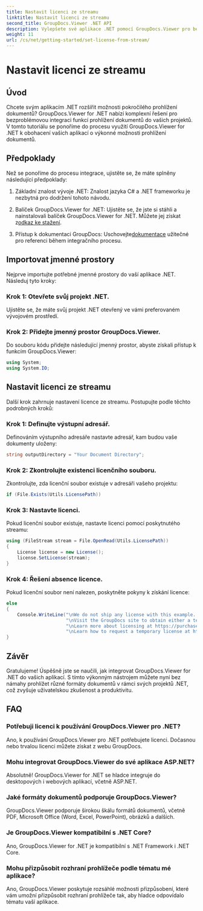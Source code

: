 ```yaml
---
title: Nastavit licenci ze streamu
linktitle: Nastavit licenci ze streamu
second_title: GroupDocs.Viewer .NET API
description: Vylepšete své aplikace .NET pomocí GroupDocs.Viewer pro bezproblémové prohlížení dokumentů. Postupujte podle našeho podrobného průvodce a bez námahy integrujte výkonné funkce pro prohlížení dokumentů.
weight: 11
url: /cs/net/getting-started/set-license-from-stream/
---
```


# Nastavit licenci ze streamu

## Úvod
Chcete svým aplikacím .NET rozšířit možnosti pokročilého prohlížení dokumentů? GroupDocs.Viewer for .NET nabízí komplexní řešení pro bezproblémovou integraci funkcí prohlížení dokumentů do vašich projektů. V tomto tutoriálu se ponoříme do procesu využití GroupDocs.Viewer for .NET k obohacení vašich aplikací o výkonné možnosti prohlížení dokumentů. 
## Předpoklady
Než se ponoříme do procesu integrace, ujistěte se, že máte splněny následující předpoklady:
1. Základní znalost vývoje .NET: Znalost jazyka C# a .NET frameworku je nezbytná pro dodržení tohoto návodu.
   
2.  Balíček GroupDocs.Viewer for .NET: Ujistěte se, že jste si stáhli a nainstalovali balíček GroupDocs.Viewer for .NET. Můžete jej získat z[odkaz ke stažení](https://releases.groupdocs.com/viewer/net/).
3.  Přístup k dokumentaci GroupDocs: Uschovejte[dokumentace](https://tutorials.groupdocs.com/viewer/net/) užitečné pro referenci během integračního procesu.

## Importovat jmenné prostory
Nejprve importujte potřebné jmenné prostory do vaší aplikace .NET. Následuj tyto kroky:
### Krok 1: Otevřete svůj projekt .NET.
Ujistěte se, že máte svůj projekt .NET otevřený ve vámi preferovaném vývojovém prostředí.
### Krok 2: Přidejte jmenný prostor GroupDocs.Viewer.
Do souboru kódu přidejte následující jmenný prostor, abyste získali přístup k funkcím GroupDocs.Viewer:
```csharp
using System;
using System.IO;
```
## Nastavit licenci ze streamu
Další krok zahrnuje nastavení licence ze streamu. Postupujte podle těchto podrobných kroků:
### Krok 1: Definujte výstupní adresář.
Definováním výstupního adresáře nastavte adresář, kam budou vaše dokumenty uloženy:
```csharp
string outputDirectory = "Your Document Directory";
```
### Krok 2: Zkontrolujte existenci licenčního souboru.
Zkontrolujte, zda licenční soubor existuje v adresáři vašeho projektu:
```csharp
if (File.Exists(Utils.LicensePath))
```
### Krok 3: Nastavte licenci.
Pokud licenční soubor existuje, nastavte licenci pomocí poskytnutého streamu:
```csharp
using (FileStream stream = File.OpenRead(Utils.LicensePath))
{
    License license = new License();
    license.SetLicense(stream);
}
```
### Krok 4: Řešení absence licence.
Pokud licenční soubor není nalezen, poskytněte pokyny k získání licence:
```csharp
else
{
    Console.WriteLine("\nWe do not ship any license with this example. " +
                      "\nVisit the GroupDocs site to obtain either a temporary or permanent license. " +
                      "\nLearn more about licensing at https://purchase.groupdocs.com/faqs/licensing. "+
                      "\nLearn how to request a temporary license at https://purchase.groupdocs.com/temporary-license.");
}
```

## Závěr
Gratulujeme! Úspěšně jste se naučili, jak integrovat GroupDocs.Viewer for .NET do vašich aplikací. S tímto výkonným nástrojem můžete nyní bez námahy prohlížet různé formáty dokumentů v rámci svých projektů .NET, což zvyšuje uživatelskou zkušenost a produktivitu.
## FAQ
### Potřebuji licenci k používání GroupDocs.Viewer pro .NET?
Ano, k používání GroupDocs.Viewer pro .NET potřebujete licenci. Dočasnou nebo trvalou licenci můžete získat z webu GroupDocs.
### Mohu integrovat GroupDocs.Viewer do své aplikace ASP.NET?
Absolutně! GroupDocs.Viewer for .NET se hladce integruje do desktopových i webových aplikací, včetně ASP.NET.
### Jaké formáty dokumentů podporuje GroupDocs.Viewer?
GroupDocs.Viewer podporuje širokou škálu formátů dokumentů, včetně PDF, Microsoft Office (Word, Excel, PowerPoint), obrázků a dalších.
### Je GroupDocs.Viewer kompatibilní s .NET Core?
Ano, GroupDocs.Viewer for .NET je kompatibilní s .NET Framework i .NET Core.
### Mohu přizpůsobit rozhraní prohlížeče podle tématu mé aplikace?
Ano, GroupDocs.Viewer poskytuje rozsáhlé možnosti přizpůsobení, které vám umožní přizpůsobit rozhraní prohlížeče tak, aby hladce odpovídalo tématu vaší aplikace.
